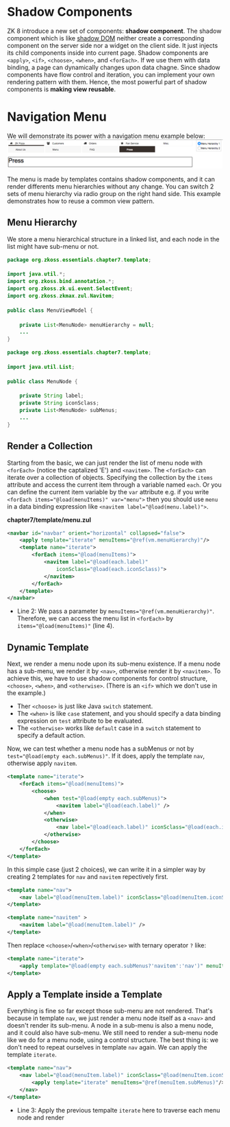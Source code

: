 # Shadow Components

ZK 8 introduce a new set of components: **shadow component**. The shadow component which is like [shadow DOM](http://w3c.github.io/webcomponents/spec/shadow/) neither create a corresponding component on the server side nor a widget on the client side. It just injects its child components inside into current page. Shadow components are `<apply>`, `<if>`, `<choose>`, `<when>`, and `<forEach>`. If we use them with data binding, a page can dynamically changes upon data chagne. Since shadow components have flow control and iteration, you can implement your own rendering pattern with them. Hence, the most powerful part of shadow components is **making view reusable**.


# Navigation Menu
We will demonstrate its power with a navigation menu example below:
![](../images/ze-ch7-menu.png)

The menu is made by templates contains shadow components, and it can render differents menu hierarchies without any change. You can switch 2 sets of menu hierarchy via radio group on the right hand side. This example demonstrates how to reuse a common view pattern.

## Menu Hierarchy
We store a menu hierarchical structure in a linked list, and each node in the list might have sub-menu or not.

```java
package org.zkoss.essentials.chapter7.template;

import java.util.*;
import org.zkoss.bind.annotation.*;
import org.zkoss.zk.ui.event.SelectEvent;
import org.zkoss.zkmax.zul.Navitem;

public class MenuViewModel {

	private List<MenuNode> menuHierarchy = null;
	...
}
```


```java
package org.zkoss.essentials.chapter7.template;

import java.util.List;

public class MenuNode {

	private String label;
	private String iconSclass;
	private List<MenuNode> subMenus;
	...
}
```

## Render a Collection
Starting from the basic, we can just render the list of menu node with `<forEach>` (notice the captalized 'E') and `<navitem>`. The `<forEach>` can iterate over a collection of objects. Specifying the collection by the `items` attribute and access the current item through a variable named `each`. Or you can define the current item variable by the `var` attribute e.g. if you write `<forEach items="@load(menuItems)" var="menu">` then you should use `menu` in a data binding expression like `<navitem label="@load(menu.label)">`.


**chapter7/template/menu.zul**
```xml
<navbar id="navbar" orient="horizontal" collapsed="false">
	<apply template="iterate" menuItems="@ref(vm.menuHierarchy)"/>
	<template name="iterate">
		<forEach items="@load(menuItems)">
			<navitem label="@load(each.label)"
				iconSclass="@load(each.iconSclass)">
			</navitem>
		</forEach>
	</template>
</navbar>
```
- Line 2: We pass a parameter by `menuItems="@ref(vm.menuHierarchy)"`. Therefore, we can access the menu list in `<forEach>` by `items="@load(menuItems)"` (line 4).



## Dynamic Template
Next, we render a menu node upon its sub-menu existence. If a menu node has a sub-menu, we render it by `<nav>`, otherwise render it by `<navitem>`. To achieve this, we have to use shadow components for control structure, `<choose>`, `<when>`, and `<otherwise>`. (There is an `<if>` which we don't use in the example.)
* Ther `<choose>` is just like Java `switch` statement.
* The `<when>` is like `case` statement, and you should specify a data binding expression on `test` attribute to be evaluated.
* The `<otherwise>` works like `default` case in a `switch` statement to specify a default action.

Now, we can test whether a menu node has a subMenus or not by `test="@load(empty each.subMenus)"`. If it does, apply the template `nav`, otherwise apply `navitem`.

```xml
<template name="iterate">
	<forEach items="@load(menuItems)">
		<choose>
			<when test="@load(empty each.subMenus)">
				<navitem label="@load(each.label)" />
			</when>
			<otherwise>
				<nav label="@load(each.label)" iconSclass="@load(each.iconSclass)"/>
			</otherwise>
		</choose>
	</forEach>
</template>
```

In this simple case (just 2 choices), we can write it in a simpler way by creating 2 templates for `nav` and `navitem` repectively first.

```xml
<template name="nav">
	<nav label="@load(menuItem.label)" iconSclass="@load(menuItem.iconSclass)"/>
</template>
```
```xml
<template name="navitem" >
	<navitem label="@load(menuItem.label)" />
</template>
```

Then replace `<choose>`/`<when>`/`<otherwise>` with ternary operator `?` like:

```xml
<template name="iterate">
    <apply template="@load(empty each.subMenus?'navitem':'nav')" menuItem="@ref(each)"/>
</template>
```


## Apply a Template inside a Template
Everything is fine so far except those sub-menu are not rendered. That's because in template `nav`, we just render a menu node itself as a `<nav>` and doesn't render its sub-menu. A node in a sub-menu is also a menu node, and it could also have sub-menu. We still need to render a sub-menu node like we do for a menu node, using a control structure. The best thing is: we don't need to repeat ourselves in template `nav` again. We can apply the template `iterate`.

```xml
<template name="nav">
	<nav label="@load(menuItem.label)" iconSclass="@load(menuItem.iconSclass)">
		<apply template="iterate" menuItems="@ref(menuItem.subMenus)"/>
	</nav>
</template>
```
- Line 3: Apply the previous tempalte `iterate` here to traverse each menu node and render





